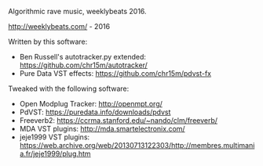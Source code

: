 Algorithmic rave music, weeklybeats 2016.

http://weeklybeats.com/ - 2016

Written by this software:

 * Ben Russell's autotracker.py extended: <https://github.com/chr15m/autotracker/>
 * Pure Data VST effects: <https://github.com/chr15m/pdvst-fx>

Tweaked with the following software:

 * Open Modplug Tracker: <http://openmpt.org/>
 * PdVST: <https://puredata.info/downloads/pdvst>
 * Freeverb2: <https://ccrma.stanford.edu/~nando/clm/freeverb/>
 * MDA VST plugins: <http://mda.smartelectronix.com/>
 * jeje1999 VST plugins: <https://web.archive.org/web/20130713122303/http://membres.multimania.fr/jeje1999/plug.htm>

